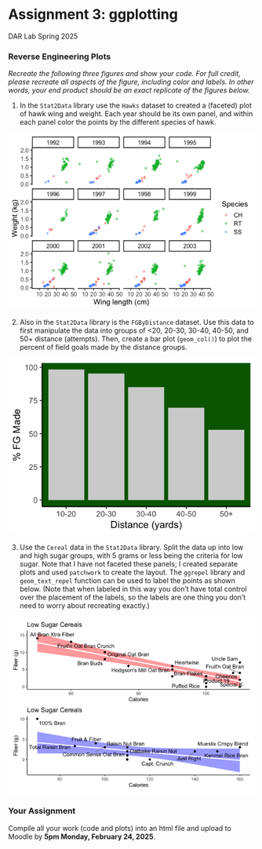 Assignment 3: ggplotting
================
DAR Lab
Spring 2025

### Reverse Engineering Plots

*Recreate the following three figures and show your code. For full
credit, please recreate all aspects of the figure, including color and
labels. In other words, your end product should be an exact replicate of
the figures below.*

1.  In the `Stat2Data` library use the `Hawks` dataset to created a
    (faceted) plot of hawk wing and weight. Each year should be its own
    panel, and within each panel color the points by the different
    species of hawk.

![](Lab_Exercise_3_files/figure-gfm/unnamed-chunk-1-1.png)<!-- -->

2.  Also in the `Stat2Data` library is the `FGByDistance` dataset. Use
    this data to first manipulate the data into groups of \<20, 20-30,
    30-40, 40-50, and 50+ distance (attempts). Then, create a bar plot
    (`geom_col()`) to plot the percent of field goals made by the
    distance groups.

![](Lab_Exercise_3_files/figure-gfm/unnamed-chunk-2-1.png)<!-- -->

3.  Use the `Cereal` data in the `Stat2Data` library. Split the data up
    into low and high sugar groups, with 5 grams or less being the
    criteria for low sugar. Note that I have not faceted these panels; I
    created separate plots and used `patchwork` to create the layout.
    The `ggrepel` library and `geom_text_repel` function can be used to
    label the points as shown below. (Note that when labeled in this way
    you don’t have total control over the placement of the labels, so
    the labels are one thing you don’t need to worry about recreating
    exactly.)

![](Lab_Exercise_3_files/figure-gfm/unnamed-chunk-3-1.png)<!-- -->

### Your Assignment

Compile all your work (code and plots) into an html file and upload to
Moodle by **5pm Monday, February 24, 2025**.
